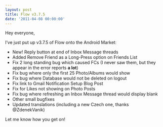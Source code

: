 ```yaml
---
layout: post
title: Flow v3.7.5
date: '2011-04-08 00:00:00'
---
```


Hey everyone,

I&#8217;ve just put up v3.7.5 of Flow onto the Android Market:

*   New! Reply button at end of Inbox Message threads
*   Added Remove Friend as a Long-Press option on Friends List
*   Fix 2 long standing bug which caused FCs (I never saw them, but they appear in the error reports **a lot**)
*   Fix bug where only the first 25 Photo/Albums would show
*   Fix bug where Database would not be deleted on logout
*   Fix link to Gmail Notification Setup Blog Post
*   Fix for Likes not showing on Photo Posts
*   Fix bug where refreshing an Inbox Message thread would display blank
*   Other small bugfixes
*   Updated translations (including a new Czech one, thanks @ZdenekVanik)

Let me know how you get on!